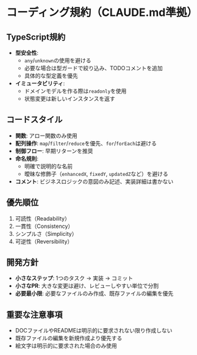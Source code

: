 # コーディング規約（CLAUDE.md準拠）

## TypeScript規約
- **型安全性**: 
  - `any`/`unknown`の使用を避ける
  - 必要な場合は型ガードで絞り込み、TODOコメントを追加
  - 具体的な型定義を優先
- **イミュータビリティ**: 
  - ドメインモデルを作る際は`readonly`を使用
  - 状態変更は新しいインスタンスを返す

## コードスタイル
- **関数**: アロー関数のみ使用
- **配列操作**: `map`/`filter`/`reduce`を優先、`for`/`forEach`は避ける
- **制御フロー**: 早期リターンを推奨
- **命名規則**: 
  - 明確で説明的な名前
  - 曖昧な修飾子（`enhancedX`, `fixedY`, `updatedZ`など）を避ける
- **コメント**: ビジネスロジックの意図のみ記述、実装詳細は書かない

## 優先順位
1. 可読性（Readability）
2. 一貫性（Consistency）
3. シンプルさ（Simplicity）
4. 可逆性（Reversibility）

## 開発方針
- **小さなステップ**: 1つのタスク → 実装 → コミット
- **小さなPR**: 大きな変更は避け、レビューしやすい単位で分割
- **必要最小限**: 必要なファイルのみ作成、既存ファイルの編集を優先

## 重要な注意事項
- DOCファイルやREADMEは明示的に要求されない限り作成しない
- 既存ファイルの編集を新規作成より優先する
- 絵文字は明示的に要求された場合のみ使用